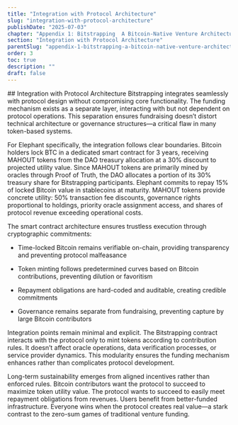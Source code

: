 ```yaml
---
title: "Integration with Protocol Architecture"
slug: "integration-with-protocol-architecture"
publishDate: "2025-07-03"
chapter: "Appendix 1: Bitstrapping  A Bitcoin-Native Venture Architecture"
section: "Integration with Protocol Architecture"
parentSlug: "appendix-1-bitstrapping-a-bitcoin-native-venture-architecture"
order: 3
toc: true
description: ""
draft: false
---
```


\## Integration with Protocol Architecture Bitstrapping integrates
seamlessly with protocol design without compromising core functionality.
The funding mechanism exists as a separate layer, interacting with but
not dependent on protocol operations. This separation ensures
fundraising doesn’t distort technical architecture or governance
structures—a critical flaw in many token-based systems.

For Elephant specifically, the integration follows clear boundaries.
Bitcoin holders lock BTC in a dedicated smart contract for 3 years,
receiving MAHOUT tokens from the DAO treasury allocation at a 30%
discount to projected utility value. Since MAHOUT tokens are primarily
mined by oracles through Proof of Truth, the DAO allocates a portion of
its 30% treasury share for Bitstrapping participants. Elephant commits
to repay 15% of locked Bitcoin value in stablecoins at maturity. MAHOUT
tokens provide concrete utility: 50% transaction fee discounts,
governance rights proportional to holdings, priority oracle assignment
access, and shares of protocol revenue exceeding operational costs.

The smart contract architecture ensures trustless execution through
cryptographic commitments:

-   Time-locked Bitcoin remains verifiable on-chain, providing
    transparency and preventing protocol malfeasance

-   Token minting follows predetermined curves based on Bitcoin
    contributions, preventing dilution or favoritism

-   Repayment obligations are hard-coded and auditable, creating
    credible commitments

-   Governance remains separate from fundraising, preventing capture by
    large Bitcoin contributors

Integration points remain minimal and explicit. The Bitstrapping
contract interacts with the protocol only to mint tokens according to
contribution rules. It doesn’t affect oracle operations, data
verification processes, or service provider dynamics. This modularity
ensures the funding mechanism enhances rather than complicates protocol
development.

Long-term sustainability emerges from aligned incentives rather than
enforced rules. Bitcoin contributors want the protocol to succeed to
maximize token utility value. The protocol wants to succeed to easily
meet repayment obligations from revenues. Users benefit from
better-funded infrastructure. Everyone wins when the protocol creates
real value—a stark contrast to the zero-sum games of traditional venture
funding.
